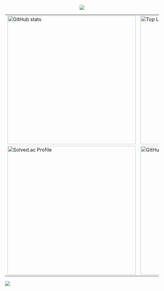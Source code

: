 <!-- 헤더 -->
<p align="center">
  <img src="https://capsule-render.vercel.app/api?type=waving&color=auto&height=300&section=header&text=🧑‍💻Jeemin &fontSize=80&fontAlign=80" />
</p>

<!-- 2x2 그리드 -->
<table align="center">
  <tr>
    <td>
      <a href="https://github.com/rlawlals119/github-readme-stats">
        <img
          src="https://github-readme-stats.vercel.app/api?username=rlawlals119&show_icons=true&hide_border=true"
          width="420"
          alt="GitHub stats"
        />
      </a>
    </td>
    <td>
      <a href="https://github.com/rlawlals119/github-readme-stats">
        <img
          src="https://github-readme-stats.vercel.app/api/top-langs/?username=rlawlals119&layout=compact&hide_border=true"
          width="420"
          alt="Top Languages"
        />
      </a>
    </td>
  </tr>
  <tr>
    <td>
      <a href="https://solved.ac/rlawlals119">
        <img
          src="https://mazassumnida.wtf/api/v2/generate_badge?boj=rlawlals119"
          width="420"
          alt="Solved.ac Profile"
        />
      </a>
    </td>
    <td>
      <a href="https://git.io/streak-stats">
        <img
          src="https://streak-stats.demolab.com?user=rlawlals119&hide_border=true"
          width="420"
          alt="GitHub Streak"
        />
      </a>
    </td>
  </tr>
</table>

![](./profile-3d-contrib/profile-green-animate.svg)
